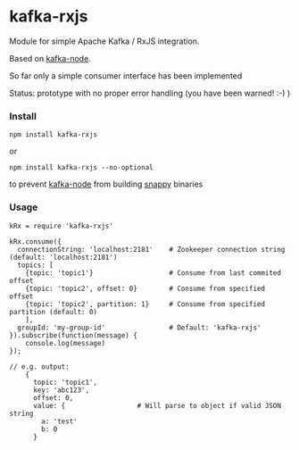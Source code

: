 # kafka-rxjs

Module for simple Apache Kafka / RxJS integration.

Based on [kafka-node](https://github.com/SOHU-Co/kafka-node).

So far only a simple consumer interface has been implemented

Status: prototype with no proper error handling (you have been warned! :-) )

### Install

`npm install kafka-rxjs`

or

`npm install kafka-rxjs --no-optional`

to prevent [kafka-node](https://github.com/SOHU-Co/kafka-node) from building [snappy](https://github.com/kesla/node-snappy) binaries

### Usage

```
kRx = require 'kafka-rxjs'

kRx.consume({
  connectionString: 'localhost:2181'	# Zookeeper connection string (default: 'localhost:2181')
  topics: [
    {topic: 'topic1'}					# Consume from last commited offset
    {topic: 'topic2', offset: 0}		# Consume from specified offset
    {topic: 'topic2', partition: 1}		# Consume from specified partition (default: 0)
	],
  groupId: 'my-group-id'				# Default: 'kafka-rxjs'
}).subscribe(function(message) {
	console.log(message)
});

// e.g. output:
	{
	  topic: 'topic1',
	  key: 'abc123',
	  offset: 0,
	  value: {					# Will parse to object if valid JSON string
	    a: 'test'
	    b: 0
	  }
```
